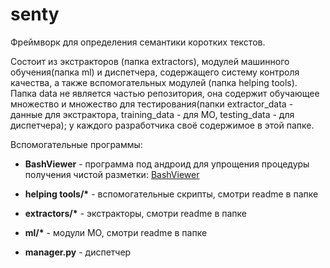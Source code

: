 # senty

Фреймворк для определения семантики коротких текстов.

Состоит из экстракторов (папка extractors), модулей машинного обучения(папка ml) и диспетчера, содержащего систему контроля качества, а также вспомогательных модулей (папка helping tools). Папка data не является частью репозитория, она содержит обучающее множество и множество для тестирования(папки extractor_data - данные для экстрактора, training_data - для МО, testing_data - для диспетчера); у каждого разработчика своё содержимое в этой папке. 

Вспомогательные программы:

* __BashViewer__ - программа под андроид для упрощения процедуры получения чистой разметки: [BashViewer](https://github.com/andrey9594/bash-viewer)

* __helping tools/*__ - вспомогательные скрипты, смотри readme в папке

* __extractors/*__ - экстракторы, смотри readme в папке

* __ml/*__ - модули МО, смотри readme в папке

* __manager.py__ - диспетчер

